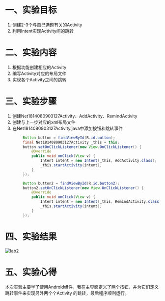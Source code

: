 # 一、实验目标
1. 创建2-3个与自己选题有关的Activity
2. 利用Intent实现Activity间的跳转
# 二、实验内容
1. 根据功能创建相应的Activity
2. 编写Activity对应的布局文件
3. 实现各个Activity之间的跳转
# 三、实验步骤
1. 创建Net1814080903127Activity、AddActivity、RemindActivity
2. 创建与上一步对应的xml布局文件
3. 在Net1814080903127Activity.java中添加按钮和跳转事件
```java
        Button button = findViewById(R.id.button);
        final Net1814080903127Activity _this = this;
        button.setOnClickListener(new View.OnClickListener() {
            @Override
            public void onClick(View v) {
                Intent intent = new Intent(_this, AddActivity.class);
                _this.startActivity(intent);
            }
        });

        Button button2 = findViewById(R.id.button2);
        button2.setOnClickListener(new View.OnClickListener() {
            @Override
            public void onClick(View v) {
                Intent intent = new Intent(_this, RemindActivity.class);
                _this.startActivity(intent);
            }
        });
```
# 四、实验结果
![lab2](https://github.com/cxcx75/android-labs-2020/blob/master/students/net1814080903127/lab2.png)
# 五、实验心得
本次实验主要学了使用Android组件，我在主界面定义了两个按钮，并为它们定义跳转事件来实现另外两个个Activity 的跳转，最后程序顺利运行。
